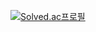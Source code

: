 [![Solved.ac프로필](http://mazassumnida.wtf/api/generate_badge?boj=jemin0619)](https://solved.ac/jemin0619)
